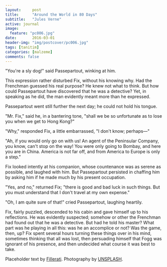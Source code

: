 ```yaml
---
layout:     post
title:      "Around the World in 80 Days"
subtitle:   "Jules Verne"
active: journal
image:
  feature: "pc006.jpg"
date:       2016-03-01 
header-img: "img/postcover/pc006.jpg"
tags: [tanitim]
categories: [malzeme]
comments: false
---
```


<p>"You're a sly dog!" said Passepartout, winking at him.</p>

<p>This expression rather disturbed Fix, without his knowing why.  Had the Frenchman guessed his real purpose?  He knew not what to think.  But how could Passepartout have discovered that he was a detective?  Yet, in speaking as he did, the man evidently meant more than he expressed.</p>

<p>Passepartout went still further the next day; he could not hold his tongue.</p>

<p>"Mr. Fix," said he, in a bantering tone, "shall we be so unfortunate as to lose you when we get to Hong Kong?"</p>

<p>"Why," responded Fix, a little embarrassed, "I don't know; perhaps&mdash;"</p>

<p>"Ah, if you would only go on with us!  An agent of the Peninsular Company, you know, can't stop on the way!  You were only going to Bombay, and here you are in China.  America is not far off, and from America to Europe is only a step."</p>

<p>Fix looked intently at his companion, whose countenance was as serene as possible, and laughed with him.  But Passepartout persisted in chaffing him by asking him if he made much by his present occupation.</p>

<p>"Yes, and no," returned Fix; "there is good and bad luck in such things.  But you must understand that I don't travel at my own expense."</p>

<p>"Oh, I am quite sure of that!" cried Passepartout, laughing heartily.</p>

<p>Fix, fairly puzzled, descended to his cabin and gave himself up to his reflections.  He was evidently suspected; somehow or other the Frenchman had found out that he was a detective.  But had he told his master?  What part was he playing in all this: was he an accomplice or not?  Was the game, then, up?  Fix spent several hours turning these things over in his mind, sometimes thinking that all was lost, then persuading himself that Fogg was ignorant of his presence, and then undecided what course it was best to take.</p>

<p>Placeholder text by <a href="http://www.fillerati.com/">Fillerati</a>. Photography by <a href="https://unsplash.com">UNSPLASH</a>.</p>